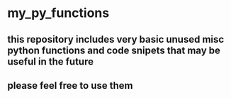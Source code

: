 # my_py_functions

## this repository includes very basic unused misc python functions and code snipets that may be useful in the future

## please feel free to use them 
